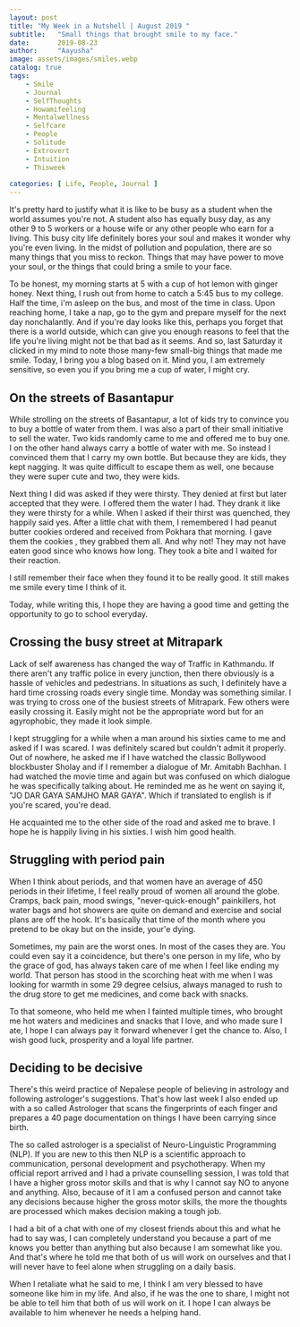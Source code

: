 ```yaml
---
layout: post
title: "My Week in a Nutshell | August 2019 "
subtitle:   "Small things that brought smile to my face."
date:       2019-08-23
author:     "Aayusha"
image: assets/images/smiles.webp
catalog: true
tags:
    - Smile
    - Journal
    - SelfThoughts
    - Howamifeeling
    - Mentalwellness
    - Selfcare
    - People    
    - Solitude
    - Extrovert
    - Intuition
    - Thisweek
    
categories: [ Life, People, Journal ]   
---
```


It's pretty hard to justify what it is like to be busy as a student when the world assumes you're not. A student also has
equally busy day, as any other 9 to 5 workers or a house wife or any other people who earn for a living. This busy city life
definitely bores your soul and makes it wonder why you're even living. In the midst of pollution and population, there are so many
things that you miss to reckon. Things that may have power to move your soul, or the things that could bring a smile to your face.

To be honest, my morning starts at 5 with a cup of hot lemon with ginger honey. Next thing, I rush out from home to catch a 5:45 bus
to my college. Half the time, i'm asleep on the bus, and most of the time in class. Upon reaching home, I take a nap, go to the gym
and prepare myself for the next day nonchalantly. And if you're day looks like this, perhaps you forget that there is a world outside,
which can give you enough reasons to feel that the life you're living might not be that bad as it seems. And so, last Saturday
it clicked in my mind to note those many-few small-big things that made me smile. Today, I bring you a blog based on it.
Mind you, I am extremely sensitive, so even you if you bring me a cup of water, I might cry.

<h2 class="text-primary">On the streets of Basantapur</h2> 
While strolling on the streets of Basantapur, a lot of kids try to convince you to buy a bottle of water from them. I was also a part of
their small initiative to sell the water. Two kids randomly came to me and offered me to buy one. I on the other hand always
carry a bottle of water with me. So instead I convinced them that I carry my own bottle. But because they are kids, they kept nagging.
It was quite difficult to escape them as well, one because they were super cute and two, they were kids. 

Next thing I did was asked if they were thirsty. They denied at first but later accepted that they were. I offered them the water I had.
They drank it like they were thirsty for a while. When I asked if their thirst was quenched, they happily said yes.
After a little chat with them, I remembered I had peanut butter cookies ordered and received from Pokhara that morning.
I gave them the cookies , they grabbed them all. And why not! They may not have eaten good since who knows how long. 
They took a bite and I waited for their reaction. 

I still remember their face when they found it to be really good. It still makes me smile every time I think of it.

Today, while writing this, I hope they are having a good time and getting the opportunity to go to school everyday.

<h2 class="text-primary">Crossing the busy street at Mitrapark</h2> 
Lack of self awareness has changed the way of Traffic in Kathmandu. If there aren't any traffic police in every junction, then
there obviously is a hassle of vehicles and pedestrians. In situations as such, I definitely have a hard time crossing roads every single time.
Monday was something similar. I was trying to cross one of the busiest streets of Mitrapark. Few others were easily crossing it. Easily
might not be the appropriate word but for an agyrophobic, they made it look simple.

I kept struggling for a while when a man around his sixties came to me and asked if I was scared. I was definitely scared but 
couldn't admit it properly. Out of nowhere, he asked me if I have watched the classic Bollywood blockbuster Sholay and if I 
remember a dialogue of Mr. Amitabh Bachhan. I had watched the movie time and again but was confused on which dialogue he was
specifically talking about. He reminded me as he went on saying it, "JO DAR GAYA SAMJHO MAR GAYA". Which if translated to english 
is if you're scared, you're dead. 

He acquainted me to the other side of the road and asked me to brave. I hope he is happily living in his sixties. I wish him good health.


<h2 class="text-primary">Struggling with period pain</h2> 
When I think about periods, and that women have an average of 450 periods in their lifetime, I feel really proud of women all around
the globe. Cramps, back pain, mood swings, "never-quick-enough" painkillers, hot water bags and hot showers are
quite on demand and exercise and social plans are off the hook. It's basically that
time of the month where you pretend to be okay but on the inside, your'e dying.

Sometimes, my pain are the worst ones. In most of the cases they are.
You could even say it a coincidence, but there's one person in my life, who by the grace of god, has always taken care of me when I feel like ending my world. 
That person has stood in the scorching heat with me when I was looking for warmth in some 29 degree celsius, always managed to rush to the drug store to get me medicines, 
and come back with snacks. 

To that someone, who held me when I fainted multiple times, who brought me hot waters and medicines and snacks that I love,
and who made sure I ate, I hope I can always pay it forward whenever I get the chance to. Also, I wish good luck, prosperity 
and a loyal life partner.

<h2 class="text-primary">Deciding to be decisive</h2> 
There's this weird practice of Nepalese people of believing in astrology and following astrologer's suggestions. That's how
last week I also ended up with a so called Astrologer that scans the fingerprints of each finger and prepares a 40 page
documentation on things I have been carrying since birth.

The so called astrologer is a specialist of Neuro-Linguistic Programming (NLP). If you are new to this then NLP is a scientific 
approach to communication, personal development and psychotherapy. When my official report arrived and I had a private counselling
session, I was told that I have a higher gross motor skills and that is why I cannot say NO to anyone and anything. Also, because of
it I am a confused person and cannot take any decisions because higher the gross motor skills, the more the thoughts are processed which
makes decision making a tough job.

I had a bit of a chat with one of my closest friends about this and what he had to say was, I can completely understand you 
because a part of me knows you better than anything but also because I am somewhat like you. And that's where he told me that
both of us will work on ourselves and that I will never have to feel alone when struggling on a daily basis.

When I retaliate what he said to me, I think I am very blessed to have someone like him in my life. And also, if he was the one
to share, I might not be able to tell him that both of us will work on it. I hope I can always be available to him whenever he needs
a helping hand.
